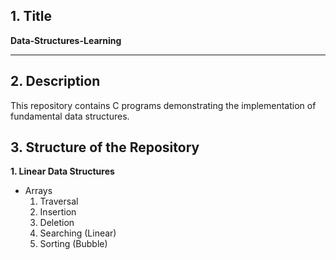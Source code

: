 ## 1. Title
**Data-Structures-Learning**

---

## 2. Description
This repository contains C programs demonstrating the implementation of fundamental data structures.

## 3. Structure of the Repository
**1. Linear Data Structures**
- Arrays
  1. Traversal
  2. Insertion
  3. Deletion
  4. Searching (Linear)
  5. Sorting (Bubble)
